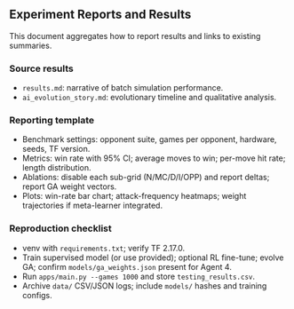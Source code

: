 ## Experiment Reports and Results

This document aggregates how to report results and links to existing summaries.

### Source results
- `results.md`: narrative of batch simulation performance.
- `ai_evolution_story.md`: evolutionary timeline and qualitative analysis.

### Reporting template
- Benchmark settings: opponent suite, games per opponent, hardware, seeds, TF version.
- Metrics: win rate with 95% CI; average moves to win; per-move hit rate; length distribution.
- Ablations: disable each sub-grid (N/MC/D/I/OPP) and report deltas; report GA weight vectors.
- Plots: win-rate bar chart; attack-frequency heatmaps; weight trajectories if meta-learner integrated.

### Reproduction checklist
- venv with `requirements.txt`; verify TF 2.17.0.
- Train supervised model (or use provided); optional RL fine-tune; evolve GA; confirm `models/ga_weights.json` present for Agent 4.
- Run `apps/main.py --games 1000` and store `testing_results.csv`.
- Archive `data/` CSV/JSON logs; include `models/` hashes and training configs.
